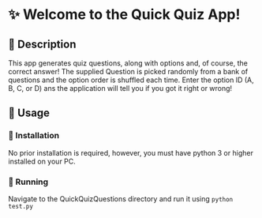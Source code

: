 # ✨ Welcome to the Quick Quiz App!

## 📖 Description
This app generates quiz questions, along with options and, of course, the correct answer!
The supplied Question is picked randomly from a bank of questions and the option order is shuffled each time.
Enter the option ID (A, B, C, or D) ans the application will tell you if you got it right or wrong!

## 🔌 Usage

### 📍 Installation
No prior installation is required, however, you must have python 3 or higher installed on your PC.

### 📍 Running
Navigate to the QuickQuizQuestions directory and run it using `python test.py`
